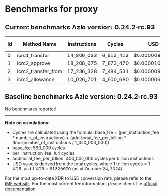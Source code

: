 # Benchmarks for proxy

## Current benchmarks Azle version: 0.24.2-rc.93

| Id  | Method Name         | Instructions | Cycles    | USD           | USD/Million Calls |
| --- | ------------------- | ------------ | --------- | ------------- | ----------------- |
| 0   | icrc1_transfer      | 14_806_033   | 6_512_413 | $0.0000086594 | $8.65             |
| 1   | icrc2_approve       | 18_208_675   | 7_873_470 | $0.0000104691 | $10.46            |
| 2   | icrc2_transfer_from | 17_236_328   | 7_484_531 | $0.0000099520 | $9.95             |
| 3   | icrc2_allowance     | 10_026_701   | 4_600_680 | $0.0000061174 | $6.11             |

## Baseline benchmarks Azle version: 0.24.2-rc.93

No benchmarks reported

---

**Note on calculations:**

-   Cycles are calculated using the formula: base_fee + (per_instruction_fee \* number_of_instructions) + (additional_fee_per_billion \* floor(number_of_instructions / 1_000_000_000))
-   base_fee: 590_000 cycles
-   per_instruction_fee: 0.4 cycles
-   additional_fee_per_billion: 400_000_000 cycles per billion instructions
-   USD value is derived from the total cycles, where 1 trillion cycles = 1 XDR, and 1 XDR = $1.329670 (as of October 24, 2024)

For the most up-to-date XDR to USD conversion rate, please refer to the [IMF website](https://www.imf.org/external/np/fin/data/rms_sdrv.aspx).
For the most current fee information, please check the [official documentation](https://internetcomputer.org/docs/current/developer-docs/gas-cost#execution).

